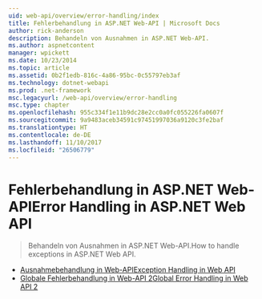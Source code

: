 ```yaml
---
uid: web-api/overview/error-handling/index
title: Fehlerbehandlung in ASP.NET Web-API | Microsoft Docs
author: rick-anderson
description: Behandeln von Ausnahmen in ASP.NET Web-API.
ms.author: aspnetcontent
manager: wpickett
ms.date: 10/23/2014
ms.topic: article
ms.assetid: 0b2f1edb-816c-4a86-95bc-0c55797eb3af
ms.technology: dotnet-webapi
ms.prod: .net-framework
msc.legacyurl: /web-api/overview/error-handling
msc.type: chapter
ms.openlocfilehash: 955c334f1e11b9dc28e2cc0a0fc055226fa0607f
ms.sourcegitcommit: 9a9483aceb34591c97451997036a9120c3fe2baf
ms.translationtype: HT
ms.contentlocale: de-DE
ms.lasthandoff: 11/10/2017
ms.locfileid: "26506779"
---
```

<a name="error-handling-in-aspnet-web-api"></a><span data-ttu-id="3ddbf-103">Fehlerbehandlung in ASP.NET Web-API</span><span class="sxs-lookup"><span data-stu-id="3ddbf-103">Error Handling in ASP.NET Web API</span></span>
====================
> <span data-ttu-id="3ddbf-104">Behandeln von Ausnahmen in ASP.NET Web-API.</span><span class="sxs-lookup"><span data-stu-id="3ddbf-104">How to handle exceptions in ASP.NET Web API.</span></span>


- [<span data-ttu-id="3ddbf-105">Ausnahmebehandlung in Web-API</span><span class="sxs-lookup"><span data-stu-id="3ddbf-105">Exception Handling in Web API</span></span>](exception-handling.md)
- [<span data-ttu-id="3ddbf-106">Globale Fehlerbehandlung in Web-API 2</span><span class="sxs-lookup"><span data-stu-id="3ddbf-106">Global Error Handling in Web API 2</span></span>](web-api-global-error-handling.md)
